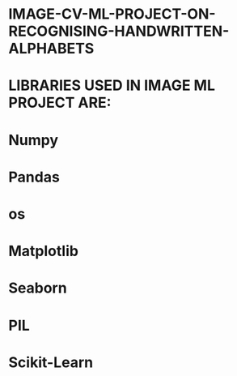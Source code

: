 # IMAGE-CV-ML-PROJECT-ON-RECOGNISING-HANDWRITTEN-ALPHABETS 
# LIBRARIES USED IN IMAGE ML PROJECT ARE:
# Numpy
# Pandas
# os
# Matplotlib
# Seaborn
# PIL		
# Scikit-Learn





